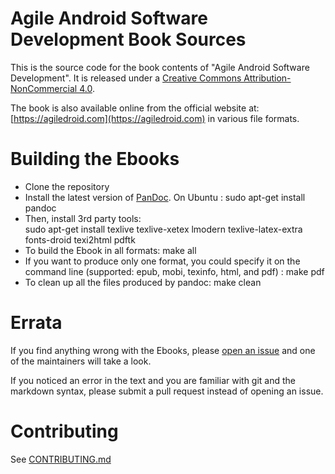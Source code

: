 # Agile Android Software Development Book Sources

This is the source code for the book contents of "Agile Android Software Development". It is released under a [Creative Commons Attribution-NonCommercial 4.0](http://creativecommons.org/licenses/by-nc/4.0/).

The book is also available online from the official website at: [https://agiledroid.com](https://agiledroid.com) in various file formats.


# Building the Ebooks

* Clone the repository
* Install the latest version of [PanDoc](http://pandoc.org/installing.html). On Ubuntu :
		sudo apt-get install pandoc
* Then, install 3rd party tools:		
		sudo apt-get install texlive texlive-xetex lmodern texlive-latex-extra fonts-droid texi2html pdftk
* To build the Ebook in all formats:
		make all
* If you want to produce only one format, you could specify it on the command line (supported: epub, mobi, texinfo, html, and pdf) :
		make pdf
* To clean up all the files produced by pandoc:
		make clean


# Errata

If you find anything wrong with the Ebooks, please [open an issue](https://github.com/Agile-Android-Software-Development/agile-android-software-development-book/issues/new) and one of the maintainers will take a look.

If you noticed an error in the text and you are familiar with git and the markdown syntax,  please submit a pull request instead of opening an issue.


# Contributing

See [CONTRIBUTING.md](https://github.com/Agile-Android-Software-Development/agile-android-software-development-book/blob/master/CONTRIBUTING.md)
